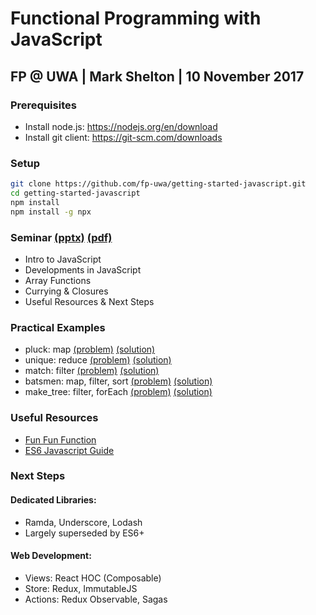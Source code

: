 # Functional Programming with JavaScript
## FP @ UWA | Mark Shelton | 10 November 2017

### Prerequisites
- Install node.js: <https://nodejs.org/en/download>
- Install git client: <https://git-scm.com/downloads>

### Setup
```bash
git clone https://github.com/fp-uwa/getting-started-javascript.git
cd getting-started-javascript
npm install
npm install -g npx
```

### Seminar [(pptx)](./talk/slides.pptx) [(pdf)](./talk/slides.pdf)
- Intro to JavaScript
- Developments in JavaScript
- Array Functions
- Currying &amp; Closures
- Useful Resources &amp; Next Steps

### Practical Examples
- pluck: map [(problem)](./problems/pluck.js) [(solution)](./solutions/pluck.js)
- unique: reduce [(problem)](./problems/unique.js) [(solution)](./solutions/unique.js)
- match: filter [(problem)](./problems/match.js) [(solution)](./solutions/match.js)
- batsmen: map, filter, sort [(problem)](./problems/batsmen.js) [(solution)](./solutions/batsmen.js)
- make_tree: filter, forEach [(problem)](./problems/make_tree.js) [(solution)](./solutions/make_tree.js)

### Useful Resources
- [Fun Fun Function](https://youtube.com/watch?v=BMUiFMZr7vk&amp;t)
- [ES6 Javascript Guide](https://www.rallycoding.com/courses/es6-javascript-the-complete-developers-guide/)

### Next Steps
#### Dedicated Libraries: 
  - Ramda, Underscore, Lodash
  - Largely superseded by ES6+
#### Web Development:
  - Views: React HOC (Composable)
  - Store: Redux, ImmutableJS
  - Actions: Redux Observable, Sagas

